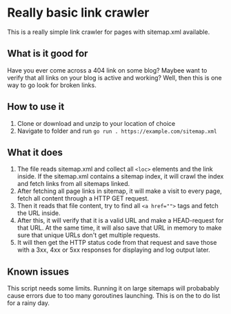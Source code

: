 # Really basic link crawler
This is a really simple link crawler for pages with sitemap.xml available. 

## What is it good for
Have you ever come across a 404 link on some blog? Maybee want to verify that all links on your blog is active and working? Well, then this is one way to go look for broken links.

## How to use it
1. Clone or download and unzip to your location of choice
2. Navigate to folder and run `go run . https://example.com/sitemap.xml`

## What it does
1. The file reads sitemap.xml and collect all `<loc>` elements and the link inside. If the sitemap.xml contains a sitemap index, it will crawl the index and fetch links from all sitemaps linked.
2. After fetching all page links in sitemap, it will make a visit to every page, fetch all content through a HTTP GET request.
3. Then it reads that file content, try to find all `<a href="">` tags and fetch the URL inside. 
4. After this, it will verify that it is a valid URL and make a HEAD-request for that URL. At the same time, it will also save that URL in memory to make sure that unique URLs don't get multiple requests.
5. It will then get the HTTP status code from that request and save those with a 3xx, 4xx or 5xx responses for displaying and log output later.

## Known issues
This script needs some limits. Running it on large sitemaps will probabably cause errors due to too many goroutines launching. This is on the to do list for a rainy day. 